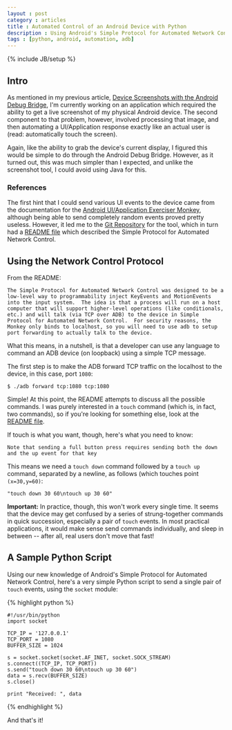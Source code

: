 ```yaml
---
layout : post
category : articles 
title : Automated Control of an Android Device with Python
description : Using Android's Simple Protocol for Automated Network Control to send touch events to a physical device using Python and a TCP socket.
tags : [python, android, automation, adb]
---
```

{% include JB/setup %}

## Intro
As mentioned in my previous article, [Device Screenshots with the Android Debug
Bridge](/articles/2010/06/16/device-screenshots-with-the-android-debug-bridge),
I'm currently working on an application which required the ability to get a live
screenshot of my physical Android device. The second component to that problem,
however, involved processing that image, and then automating a UI/Application
response exactly like an actual user is (read: automatically touch the screen).

Again, like the ability to grab the device's current display, I figured this
would be simple to do through the Android Debug Bridge. However, as it turned
out, this was much simpler than I expected, and unlike the screenshot tool, I
could avoid using Java for this.

### References
The first hint that I could send various UI events to the device came from the
documentation for the [Android UI/Application Exerciser
Monkey](http://developer.android.com/guide/developing/tools/monkey.html),
although being able to send completely random events proved pretty useless.
However, it led me to the [Git
Repository](http://android.git.kernel.org/?p=platform/development.git;a=tree;f=cmds/monkey)
for the tool, which in turn had a [README
file](http://android.git.kernel.org/?p=platform/development.git;a=blob;f=cmds/monkey/README.NETWORK.txt)
which described the Simple Protocol for Automated Network Control.

## Using the Network Control Protocol
From the README:

    The Simple Protocol for Automated Network Control was designed to be a
    low-level way to programmability inject KeyEvents and MotionEvents
    into the input system.  The idea is that a process will run on a host
    computer that will support higher-level operations (like conditionals,
    etc.) and will talk (via TCP over ADB) to the device in Simple
    Protocol for Automated Network Control.  For security reasons, the
    Monkey only binds to localhost, so you will need to use adb to setup
    port forwarding to actually talk to the device.

What this means, in a nutshell, is that a developer can use any language to
command an ADB device (on loopback) using a simple TCP message.

The first step is to make the ADB forward TCP traffic on the localhost to the
device, in this case, port `1080`:

    $ ./adb forward tcp:1080 tcp:1080

Simple! At this point, the README attempts to discuss all the possible commands.
I was purely interested in a `touch` command (which is, in fact, two commands),
so if you're looking for something else, look at the [README
file](http://android.git.kernel.org/?p=platform/development.git;a=blob;f=cmds/monkey/README.NETWORK.txt).

If touch is what you want, though, here's what you need to know:

    Note that sending a full button press requires sending both the down
    and the up event for that key

This means we need a `touch down` command followed by a `touch up` command,
separated by a newline, as follows (which touches point `(x=30,y=60)`:

    "touch down 30 60\ntouch up 30 60"

**Important:** In practice, though, this won't work every single time. It seems
that the device may get confused by a series of strung-together commands in
quick succession, especially a pair of `touch` events. In most practical
applications, it would make sense send commands individually, and sleep in
between -- after all, real users don't move that fast!

## A Sample Python Script
Using our new knowledge of Android's Simple Protocol for Automated Network
Control, here's a very simple Python script to send a single pair of `touch`
events, using the `socket` module:

{% highlight python %}

    #!/usr/bin/python
    import socket
    
    TCP_IP = '127.0.0.1'
    TCP_PORT = 1080
    BUFFER_SIZE = 1024
    
    s = socket.socket(socket.AF_INET, socket.SOCK_STREAM)
    s.connect((TCP_IP, TCP_PORT))
    s.send("touch down 30 60\ntouch up 30 60")
    data = s.recv(BUFFER_SIZE)
    s.close()
    
    print "Received: ", data

{% endhighlight %}

And that's it!
